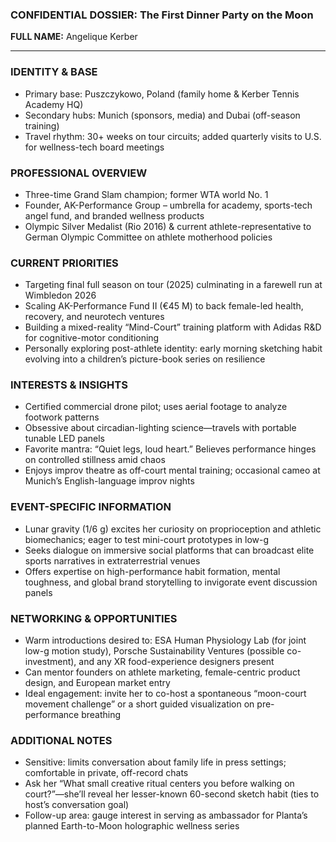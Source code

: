 ### CONFIDENTIAL DOSSIER: The First Dinner Party on the Moon

**FULL NAME:** Angelique Kerber

---
### IDENTITY & BASE
- Primary base: Puszczykowo, Poland (family home & Kerber Tennis Academy HQ)
- Secondary hubs: Munich (sponsors, media) and Dubai (off-season training)
- Travel rhythm: 30+ weeks on tour circuits; added quarterly visits to U.S. for wellness-tech board meetings

### PROFESSIONAL OVERVIEW
- Three-time Grand Slam champion; former WTA world No. 1
- Founder, AK-Performance Group – umbrella for academy, sports-tech angel fund, and branded wellness products
- Olympic Silver Medalist (Rio 2016) & current athlete-representative to German Olympic Committee on athlete motherhood policies

### CURRENT PRIORITIES
- Targeting final full season on tour (2025) culminating in a farewell run at Wimbledon 2026
- Scaling AK-Performance Fund II (€45 M) to back female-led health, recovery, and neurotech ventures
- Building a mixed-reality “Mind-Court” training platform with Adidas R&D for cognitive-motor conditioning
- Personally exploring post-athlete identity: early morning sketching habit evolving into a children’s picture-book series on resilience

### INTERESTS & INSIGHTS
- Certified commercial drone pilot; uses aerial footage to analyze footwork patterns
- Obsessive about circadian-lighting science—travels with portable tunable LED panels
- Favorite mantra: “Quiet legs, loud heart.” Believes performance hinges on controlled stillness amid chaos
- Enjoys improv theatre as off-court mental training; occasional cameo at Munich’s English-language improv nights

### EVENT-SPECIFIC INFORMATION
- Lunar gravity (1/6 g) excites her curiosity on proprioception and athletic biomechanics; eager to test mini-court prototypes in low-g
- Seeks dialogue on immersive social platforms that can broadcast elite sports narratives in extraterrestrial venues
- Offers expertise on high-performance habit formation, mental toughness, and global brand storytelling to invigorate event discussion panels

### NETWORKING & OPPORTUNITIES
- Warm introductions desired to: ESA Human Physiology Lab (for joint low-g motion study), Porsche Sustainability Ventures (possible co-investment), and any XR food-experience designers present
- Can mentor founders on athlete marketing, female-centric product design, and European market entry
- Ideal engagement: invite her to co-host a spontaneous “moon-court movement challenge” or a short guided visualization on pre-performance breathing

### ADDITIONAL NOTES
- Sensitive: limits conversation about family life in press settings; comfortable in private, off-record chats
- Ask her “What small creative ritual centers you before walking on court?”—she’ll reveal her lesser-known 60-second sketch habit (ties to host’s conversation goal)
- Follow-up area: gauge interest in serving as ambassador for Planta’s planned Earth-to-Moon holographic wellness series